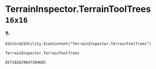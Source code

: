 # TerrainInspector.TerrainToolTrees `16x16`
<img src="/img/TerrainInspector.TerrainToolTrees.png" width=16 height=16>

``` CSharp
EditorGUIUtility.IconContent("TerrainInspector.TerrainToolTrees")
```
```
TerrainInspector.TerrainToolTrees
```
```
857182629647394685
```
